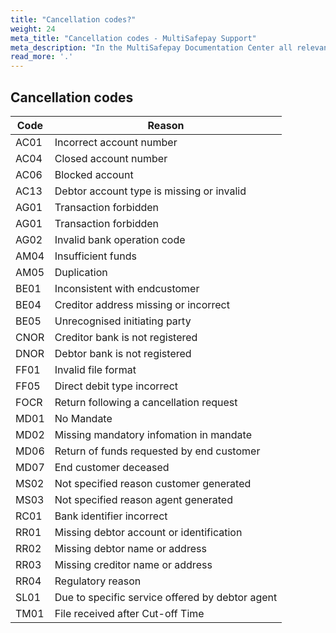 ```yaml
---
title: "Cancellation codes?"
weight: 24
meta_title: "Cancellation codes - MultiSafepay Support"
meta_description: "In the MultiSafepay Documentation Center all relevant information regarding our Plugins and API. As well as Support pages for Payment Method, Tools and General Questions. You can also find the contact details of our Support Team and Integration Team."
read_more: '.'
---
```

## Cancellation codes
| Code | Reason |
|-----|-------|
|AC01|Incorrect account number|
|AC04|Closed account number|
|AC06|Blocked account|
|AC13|Debtor account type is missing or invalid |
|AG01|Transaction forbidden|
|AG01|Transaction forbidden|
|AG02|Invalid bank operation code|
|AM04|Insufficient funds|
|AM05|Duplication|
|BE01|Inconsistent with endcustomer|
|BE04|Creditor address missing or incorrect|
|BE05|Unrecognised initiating party|
|CNOR|Creditor bank is not registered|
|DNOR|Debtor bank is not registered|
|FF01|Invalid file format|
|FF05|Direct debit type incorrect|
|FOCR|Return following a cancellation request|
|MD01|No Mandate|
|MD02|Missing mandatory infomation in mandate|
|MD06|Return of funds requested by end customer|
|MD07|End customer deceased|
|MS02|Not specified reason customer generated|
|MS03|Not specified reason agent generated|
|RC01|Bank identifier incorrect|
|RR01|Missing debtor account or identification|
|RR02|Missing debtor name or address|
|RR03|Missing creditor name or address|
|RR04|Regulatory reason|
|SL01|Due to specific service offered by debtor agent|
|TM01|File received after Cut-off Time|